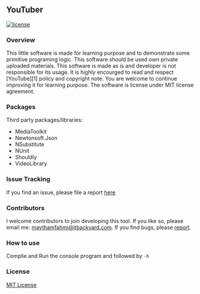 ## YouTuber

[![license](https://img.shields.io/github/license/mashape/apistatus.svg)](https://github.com/maythamfahmi/YouTuber/blob/master/LICENSE) <!-- [![Build Status](https://travis-ci.org/maythamfahmi/YouTuber.svg?branch=master)](https://travis-ci.org/maythamfahmi/YouTuber) -->

### Overview
This little software is made for learning purpose and to demonstrate some primitive programing logic. 
This software should be used own private uploaded materials. 
This software is made as is and developer is not responsible for its usage.
It is highly encourged to read and respect [YouTube][1] policy and copyright note.
You are welcome to continue improving it for learning purpose.
The software is license under MIT license agreement.

### Packages
Third party packages/libraries:
- MediaToolkit
- Newtonsoft.Json
- NSubstitute
- NUnit
- Shouldly
- VideoLibrary

### Issue Tracking
If you find an issue, please file a report [here](https://github.com/maythamfahmi/YouTuber/issues)

### Contributors
I welcome contributors to join developing this tool.
If you like so, please email me: maythamfahmi@itbackyard.com.
If you find bugs, please [report](https://github.com/maythamfahmi/YouTuber/issues).

### How to use
Complie and Run the console program and followed by `-h`

### License

[MIT License](https://github.com/maythamfahmi/YouTuber/blob/master/LICENSE)